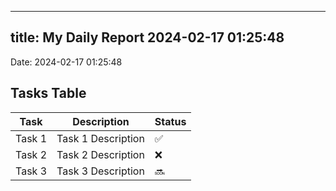 
---
title: My Daily Report 2024-02-17 01:25:48
---

Date: 2024-02-17 01:25:48

## Tasks Table

| Task | Description | Status |
|------|-------------|--------|
| Task 1 | Task 1 Description | ✅ |
| Task 2 | Task 2 Description | ❌ |
| Task 3 | Task 3 Description | 🔜 |
